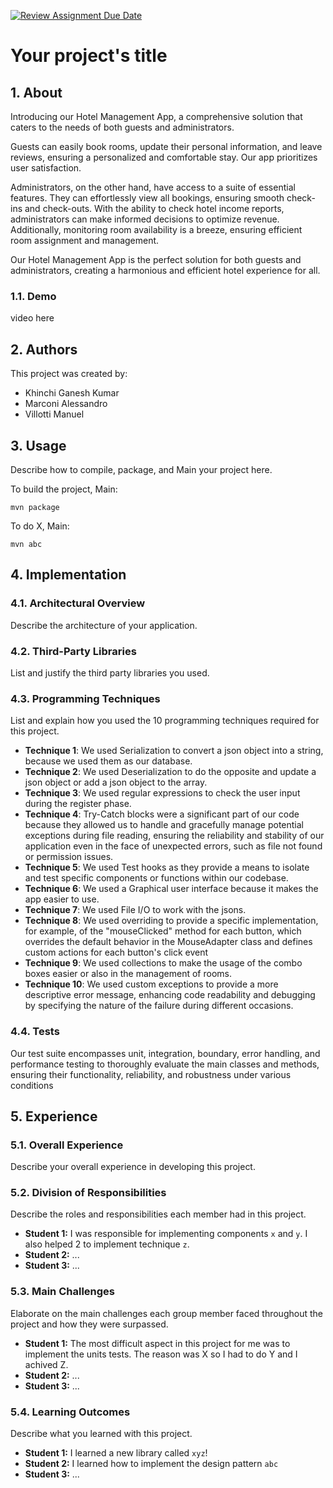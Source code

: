 [![Review Assignment Due Date](https://classroom.github.com/assets/deadline-readme-button-8d59dc4de5201274e310e4c54b9627a8934c3b88527886e3b421487c677d23eb.svg)](https://classroom.github.com/a/KEbQ1JIO)
# Your project's title

## 1. About

Introducing our Hotel Management App, a comprehensive solution that caters to the needs of both guests and administrators.

Guests can easily book rooms, update their personal information, and leave reviews, ensuring a personalized and comfortable stay. Our app prioritizes user satisfaction.

Administrators, on the other hand, have access to a suite of essential features. They can effortlessly view all bookings, ensuring smooth check-ins and check-outs. With the ability to check hotel income reports, administrators can make informed decisions to optimize revenue. Additionally, monitoring room availability is a breeze, ensuring efficient room assignment and management.

Our Hotel Management App is the perfect solution for both guests and administrators, creating a harmonious and efficient hotel experience for all.

### 1.1. Demo

video here

## 2. Authors

This project was created by:

* Khinchi Ganesh Kumar 
* Marconi Alessandro
* Villotti Manuel

## 3. Usage

Describe how to compile, package, and Main your project here.

To build the project, Main:

```shell
mvn package
```

To do X, Main:

```
mvn abc
```

## 4. Implementation

### 4.1. Architectural Overview

Describe the architecture of your application.

### 4.2. Third-Party Libraries

List and justify the third party libraries you used.

### 4.3. Programming Techniques

List and explain how you used the 10 programming techniques required for this project.

- **Technique 1**: We used Serialization to convert a json object into a string, because we used them as our database. 
- **Technique 2**: We used Deserialization to do the opposite and update a json object or add a json object to the array.
- **Technique 3**: We used regular expressions to check the user input during the register phase.
- **Technique 4**: Try-Catch blocks were a significant part of our code because they allowed us to handle and gracefully manage potential exceptions during file reading, ensuring the reliability and stability of our application even in the face of unexpected errors, such as file not found or permission issues.
- **Technique 5**: We used Test hooks as they provide a means to isolate and test specific components or functions within our codebase.
- **Technique 6**: We used a Graphical user interface because it makes the app easier to use.
- **Technique 7**: We used File I/O to work with the jsons.
- **Technique 8**: We used overriding to provide a specific implementation, for example, of the "mouseClicked" method for each button, which overrides the default behavior in the MouseAdapter class and defines custom actions for each button's click event
- **Technique 9**: We used collections to make the usage of the combo boxes easier or also in the management of rooms.
- **Technique 10**: We used custom exceptions to provide a more descriptive error message, enhancing code readability and debugging by specifying the nature of the failure during different occasions. 

### 4.4. Tests

Our test suite encompasses unit, integration, boundary, error handling, and performance testing to thoroughly evaluate the main classes and methods, ensuring their functionality, reliability, and robustness under various conditions

## 5. Experience

### 5.1. Overall Experience

Describe your overall experience in developing this project.

### 5.2. Division of Responsibilities

Describe the roles and responsibilities each member had in this project.

- **Student 1:** I was responsible for implementing components `x` and `y`. I also helped 2 to implement technique `z`.
- **Student 2:** ...
- **Student 3:** ...

### 5.3. Main Challenges

Elaborate on the main challenges each group member faced throughout the project and how they were surpassed.

- **Student 1:** The most difficult aspect in this project for me was to implement the units tests. The reason was X so I had to do Y and I achived Z.
- **Student 2:** ...
- **Student 3:** ...

### 5.4. Learning Outcomes

Describe what you learned with this project.

- **Student 1:** I learned a new library called `xyz`!
- **Student 2:** I learned how to implement the design pattern `abc`
- **Student 3:** ...




